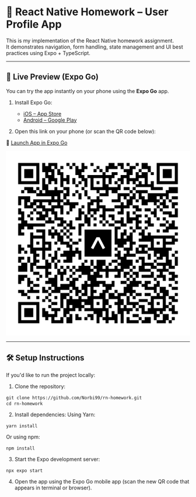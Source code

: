# 📱 React Native Homework – User Profile App

This is my implementation of the React Native homework assignment.  
It demonstrates navigation, form handling, state management and UI best practices using Expo + TypeScript.

---

## 🚀 Live Preview (Expo Go)

You can try the app instantly on your phone using the **Expo Go** app.

1. Install Expo Go:
    - [iOS – App Store](https://apps.apple.com/app/expo-go/id982107779)
    - [Android – Google Play](https://play.google.com/store/apps/details?id=host.exp.exponent)

2. Open this link on your phone (or scan the QR code below):

🔗 [Launch App in Expo Go](https://expo.dev/preview/update?message=Initial+commit%0A%0AGenerated+by+create-expo-app+3.4.2.&updateRuntimeVersion=1.0.0&createdAt=2025-07-12T05%3A50%3A05.571Z&slug=exp&projectId=fd2503fb-f76a-41e7-abc6-bf56ca12b792&group=23533f0d-bbbb-405e-848e-a2dbf32e9e25)

![qr-code](assets/qr-code.svg)

---

## 🛠️ Setup Instructions

If you'd like to run the project locally:

1. Clone the repository:

```
git clone https://github.com/Norbi99/rn-homework.git
cd rn-homework
```

2. Install dependencies:
   Using Yarn:
```
yarn install
```
   Or using npm:
```
npm install
```
3. Start the Expo development server:
```
npx expo start
```

4. Open the app using the Expo Go mobile app (scan the new QR code that appears in terminal or browser).












